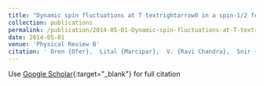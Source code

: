 ```yaml
---
title: "Dynamic spin fluctuations at T textrightarrow0 in a spin-1/2 ferromagnetic kagome lattice"
collection: publications
permalink: /publication/2014-05-01-Dynamic-spin-fluctuations-at-T-textrightarrow0-in-a-spin-12-ferromagnetic-kagome-lattice
date: 2014-05-01
venue: 'Physical Review B'
citation: ' Oren {Ofer},  Lital {Marcipar},  V. {Ravi Chandra},  Snir {Gazit},  Daniel {Podolsky},  Daniel {Arovas},  Amit {Keren}, &quot;Dynamic spin fluctuations at T textrightarrow0 in a spin-1/2 ferromagnetic kagome lattice.&quot; Physical Review B, 2014.'
---
```

Use [Google Scholar](https://scholar.google.com/scholar?q=Dynamic+spin+fluctuations+at+T+textrightarrow0+in+a+spin+1/2+ferromagnetic+kagome+lattice){:target="_blank"} for full citation